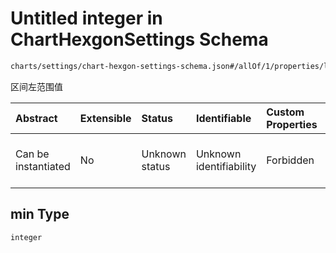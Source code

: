 # Untitled integer in ChartHexgonSettings Schema

```txt
charts/settings/chart-hexgon-settings-schema.json#/allOf/1/properties/levelArr/items/properties/min
```

区间左范围值

| Abstract            | Extensible | Status         | Identifiable            | Custom Properties | Additional Properties | Access Restrictions | Defined In                                                                                                             |
| :------------------ | :--------- | :------------- | :---------------------- | :---------------- | :-------------------- | :------------------ | :--------------------------------------------------------------------------------------------------------------------- |
| Can be instantiated | No         | Unknown status | Unknown identifiability | Forbidden         | Allowed               | none                | [chart-hexgon-settings-schema.json\*](../out/charts/settings/chart-hexgon-settings-schema.json "open original schema") |

## min Type

`integer`

